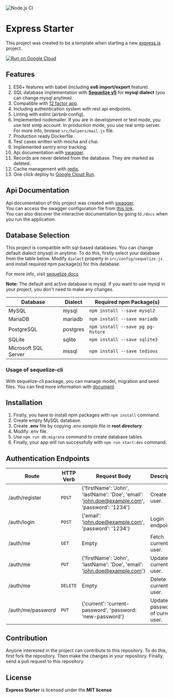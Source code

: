 ![Node.js CI](https://github.com/mucahitnezir/express-starter/workflows/Node.js%20CI/badge.svg?branch=master)

# Express Starter

This project was created to be a template when starting a new [express.js](https://github.com/expressjs/express) project.

[![Run on Google Cloud](https://deploy.cloud.run/button.svg)](https://deploy.cloud.run?git_repo=https://github.com/mucahitnezir/express-starter.git)

## Features

1. ES6+ features with babel (including **es6 import/export** feature).
2. SQL database implementation with **[Sequelize v5](https://sequelize.org/v5/index.html)** for **mysql dialect** (you can change mysql anytime).
3. Compatible with [12 factor app](https://12factor.net/).
4. Including authentication system with rest api endpoints.
5. Linting with eslint (airbnb config).
6. Implemented nodemailer. If you are in development or test mode, you use test smtp account. In production mode, you use real smtp server.
For more info, browse `src/helpers/mail.js` file.
7. Production ready Dockerfile.
8. Test cases written with mocha and chai.
9. Implemented sentry error tracking.
10. Api documentation with [swagger](https://swagger.io/).
11. Records are never deleted from the database. They are marked as deleted.
12. Cache management with [redis](https://redis.io/).
13. One click deploy to [Google Cloud Run](https://cloud.google.com/run).

## Api Documentation
Api documentation of this project was created with [swagger](https://swagger.io/).  
You can access the swagger configuration file from [this link](https://app.swaggerhub.com/apis/mucahitnezir/express-starter/).  
You can also discover the interactive documentation by going to `/docs` when you run the application.

## Database Selection
This project is compatible with sql-based databases. You can change default dialect (mysql) in anytime.
To do this, firstly select your database from the table below.
Modify `dialect` property in `src/config/sequelize.js` and install required npm package(s) for this database.

For more info, visit [sequelize docs](https://sequelize.org/v5/manual/dialects.html)

**Note:** The default and active database is mysql.
If you want to use mysql in your project, you don't need to make any changes.

| Database | Dialect | Required npm Package(s) |
| --- | --- | --- |
| MySQL | mysql | `npm install --save mysql2` |
| MariaDB | mariadb | `npm install --save mariadb` |
| PostgreSQL | postgres | `npm install --save pg pg-hstore` |
| SQLite | sqlite | `npm install --save sqlite3` |
| Microsoft SQL Server | mssql | `npm install --save tedious` |

### Usage of sequelize-cli
With sequelize-cli package, you can manage model, migration and seed files.
You can find more information with [document](https://sequelize.org/v5/manual/migrations.html). 

## Installation
1. Firstly, you have to install npm packages with ``npm install`` command.
2. Create empty MySQL database.
4. Create **.env** file by copying *.env.sample* file in **root directory**.
5. Modify .env file.
6. Use `npm run db:migrate` command to create database tables.
8. Finally, your app will run successfully with ``npm run start:dev`` command.

## Authentication Endpoints

| Route | HTTP Verb | Request Body | Description |
| --- | --- | --- | --- |
| /auth/register | `POST` | {'firstName': 'John', 'lastName': 'Doe', 'email': 'john.doe@example.com', 'password': '1234'} | Create new user. |
| /auth/login | `POST` | {'email': 'john.doe@example.com', 'password': '1234'} | Login endpoint. |
| /auth/me | `GET` | Empty | Fetch current user. |
| /auth/me | `PUT` | {'firstName': 'John', 'lastName': 'Doe', 'email': 'john.doe@example.com'} | Update current user. |
| /auth/me | `DELETE` | Empty | Delete current user. |
| /auth/me/password | `PUT` | {'current': 'current-password', 'password: 'new-password'} | Update password of current user. |

## Contribution
Anyone interested in the project can contribute to this repository. To do this, first fork the repository.
Then make the changes in your repository. Finally, send a pull request to this repository.

## License
**Express Starter** is licensed under the **MIT license**
